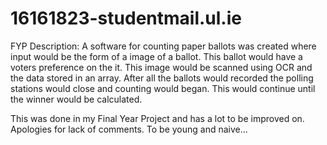 # 16161823-studentmail.ul.ie
FYP
Description: A software for counting paper ballots was created where input would be the form of a image of a ballot. This ballot would have a voters preference on the it.
This image would be scanned using OCR and the data stored in an array. After all the ballots would recorded the polling stations would close and counting would began. 
This would continue until the winner would be calculated. 

This was done in my Final Year Project and has a lot to be improved on. Apologies for lack of comments. To be young and naive...
